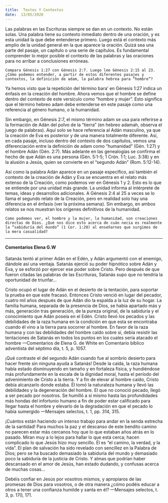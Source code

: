 ```yaml
---
title:  Textos Y Contextos
date:  13/05/2020
---
```


Las palabras en las Escrituras siempre se dan en un contexto. No están solas. Una palabra tiene su contexto inmediato dentro de una oración, y es esta unidad la que debe entenderse primero. Luego está el contexto más amplio de la unidad general en la que aparece la oración. Quizá sea una parte del pasaje, un capítulo o una serie de capítulos. Es fundamental comprender lo mejor posible el contexto de las palabras y las oraciones para no arribar a conclusiones erróneas.

`Compara Génesis 1:27 con Génesis 2:7. Luego lee Génesis 2:15 al 23. ¿Cómo podemos entender, a partir de estos diferentes pasajes y contextos, la definición de adam, la palabra hebrea para “hombre”?`

Ya hemos visto que la repetición del término bara’ en Génesis 1:27 indica un énfasis en la creación del hombre. Ahora vemos que el hombre se define dentro del contexto de este versículo como “hombre y mujer”. Esto significa que el término hebreo adam debe entenderse en este pasaje como una referencia al género humano, o la humanidad.

Sin embargo, en Génesis 2:7, el mismo término adam se usa para referirse a la formación de Adán del polvo de la “tierra” (en hebreo adamah, observa el juego de palabras). Aquí solo se hace referencia al Adán masculino, ya que la creación de Eva es posterior y de una manera totalmente diferente. Así, en cada pasaje, incluso dentro del contexto de dos capítulos, vemos una diferenciación entre la definición de adam como “humanidad” (Gén. 1:27) y el hombre Adán (Gén. 2:7). Más adelante en las genealogías se confirma el hecho de que Adán es una persona (Gén. 5:1-5; 1 Crón. 1:1; Luc. 3:38) y en la alusión a Jesús, quien se convierte en el “segundo Adán” (Rom. 5:12-14).

Así como la palabra Adán aparece en un pasaje específico, así también el contexto de la creación de Adán y Eva se encuentra en el relato más extenso de la Creación, como podemos ver en Génesis 1 y 2. Esto es lo que se entiende por una unidad más grande. La unidad informa al intérprete de temas, ideas y desarrollos adicionales. A Génesis 2:4 al 25 a veces se lo llama el segundo relato de la Creación, pero en realidad solo hay una diferencia en el énfasis (ver la próxima semana). Sin embargo, en ambos relatos se nos muestran los orígenes definitivos de la humanidad.

`Como podemos ver, el hombre y la mujer, la humanidad, son creaciones directas de Dios. ¿Qué nos dice esto acerca de cuán necia es realmente la “sabiduría del mundo” (1 Cor. 1:20) al enseñarnos que surgimos de la mera casualidad?`

---

#### Comentarios Elena G.W

Satanás tentó al primer Adán en el Edén, y Adán argumentó con el enemigo, dándole así una ventaja. Satanás ejerció su poder hipnótico sobre Adán y Eva, y se esforzó por ejercer ese poder sobre Cristo. Pero después de que fueron citadas las palabras de las Escrituras, Satanás supo que no tendría la oportunidad de triunfar…

Cristo ocupó el lugar de Adán en el desierto de la tentación, para soportar la prueba en que este fracasó. Entonces Cristo venció en lugar del pecador, cuatro mil años después de que Adán dio la espalda a la luz de su hogar. La familia humana, separada de la presencia de Dios, se había apartado más y más, generación tras generación, de la pureza original, de la sabiduría y el conocimiento que Adán poseía en el Edén. Cristo llevó los pecados y las debilidades de la raza humana en la condición en que esta se encontraba cuando él vino a la tierra para socorrer al hombre. En favor de la raza humana y con las debilidades del hombre caído sobre sí, debía resistir las tentaciones de Satanás en todos los puntos en los cuales sería atacado el hombre —Comentarios de Elena G. de White en Comentario bíblico adventista del séptimo día, t. 5, p. 1057.

¡Qué contraste el del segundo Adán cuando fue al sombrío desierto para hacer frente sin ninguna ayuda a Satanás! Desde la caída, la raza humana había estado disminuyendo en tamaño y en fortaleza física, y hundiéndose más profundamente en la escala de la dignidad moral, hasta el período del advenimiento de Cristo a la tierra. Y a fin de elevar al hombre caído, Cristo debía alcanzarlo donde estaba. Él tomó la naturaleza humana y llevó las debilidades y la degeneración del hombre. El que no conoció pecado, llegó a ser pecado por nosotros. Se humilló a sí mismo hasta las profundidades más hondas del infortunio humano a fin de poder estar calificado para llegar hasta el hombre y elevarlo de la degradación en que el pecado lo había sumergido —Mensajes selectos, t. 1, pp. 314, 315.

¡Cuántos están haciendo un intenso trabajo para andar en la senda estrecha de la santidad! Para muchos la paz y el descanso de este bendito camino no parecen estar más cercanos hoy que lo que estaban años atrás en lo pasado. Miran muy a lo lejos para hallar lo que está cerca; hacen complicado lo que Jesús hizo muy sencillo. Él es “el camino, la verdad, y la vida”. El plan de salvación ha sido revelado con sencillez en la Palabra de Dios; pero se ha buscado demasiado la sabiduría del mundo y demasiado poco la sabiduría de la justicia de Cristo. Y almas que podrían haber descansado en el amor de Jesús, han estado dudando, y confusas acerca de muchas cosas…

Debéis confiar en Jesús por vosotros mismos, y apropiaros de las promesas de Dios para vosotros, o de otra manera ¿cómo podéis educar a otros a tener una confianza humilde y santa en él? —Mensajes selectos, t. 3, p. 170, 171.